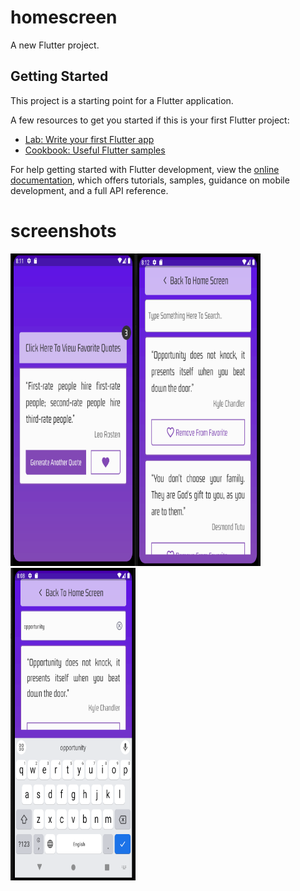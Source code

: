 # homescreen

A new Flutter project.

## Getting Started

This project is a starting point for a Flutter application.

A few resources to get you started if this is your first Flutter project:

- [Lab: Write your first Flutter app](https://docs.flutter.dev/get-started/codelab)
- [Cookbook: Useful Flutter samples](https://docs.flutter.dev/cookbook)

For help getting started with Flutter development, view the
[online documentation](https://docs.flutter.dev/), which offers tutorials,
samples, guidance on mobile development, and a full API reference.

# screenshots
<img src='Screenshot (27).png' width='200' height='500'/><img src='Screenshot (28).png' width='200' height='500'/><img src='Screenshot (26).png' width='200' height='500'/>
